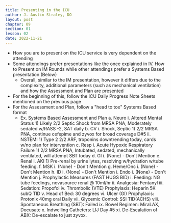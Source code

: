```yaml
---
title: Presenting in the ICU
author: J. Austin Straley, DO
layout: post
chapter: 09
section: 01
lesson: 02
date: 2022-11-21
---
```


- How you are to present on the ICU service is very dependent on the attending
- Some attendings prefer presentations like the once explained in IV. How to Present on IM Rounds while other attendings prefer a Systems Based presentation (Below)
	- Overall, similar to the IM presentation, however it differs due to the complexity, additional parameters (such as mechanical ventilation) and how the Assessment and Plan are presented
- For the beginning of this, follow the ICU Daily Progress Note Sheets mentioned on the previous page
- For the Assessment and Plan, follow a "head to toe" Systems Based format
	- Ex. Systems Based Assessment and Plan
		a. Neuro
			i. Altered Mental Status
				1) Likely 2/2 Septic Shock from MRSA PNA, Moderately sedated w/RASS -2, SAT daily
		b. CV
			i. Shock, Septic
				1) 2/2 MRSA PNA, continue cefepime and zyvox for broad coverage D#5
			ii. NSTEMI
				1) Type 2 2/2 ARF, troponins downtrending today, cards w/no plan for intervention
		c. Resp
			i. Acute Hypoxic Respiratory Failure
				1) 2/2 MRSA PNA, Intubated, sedated, mechanically ventilated, will attempt SBT today
		d. GI
			i. (None) - Don't Mention
		e. Renal
			i. AKI
				1) Pre-renal by urine lytes, resolving w/hydration w/tube feeding.
		f. MSK
			i. (None) - Don't Mention
		g. Heme/Onc
			i. (None) - Don't Mention
		h. ID
			i. (None) - Don't Mention
		i. Endo
			i. (None) - Don't Mention
		j. Prophylactic Measures (FAST HUGS BID)
			i. Feeding: NG tube feedings, novasource renal @ 10ml/hr
			ii. Analgesia: Fentanyl
			iii. Sedation: Propofol
			iv. Thrombolic (VTE) Prophylaxis: Heparin 5K subQ TID
			v. Head of Bed: 30 degrees
			vi. Ulcer (GI) Prophylaxis: Protonix 40mg oral Daily
			vii. Glycemic Control: SSI TID(ACHS)
			viii. Spontaneous Breathing (SBT): Failed
			ix. Bowel Regimen: MiraLAX, Docusate
			x. Indwelling Catheters: LIJ Day #5
			xi. De-Escalation of ABX: De-escalate to just zyvox.
